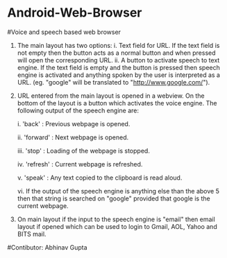 Android-Web-Browser
===================

#Voice and speech based web browser

1. The main layout has two options:
    i. Text field for URL.
          If the text field is not empty then the button acts as a normal button and when pressed will open the
          corresponding URL.
   ii. A button to activate speech to text engine.
          If the text field is empty and the button is pressed then speech engine is activated and anything spoken
          by the user is interpreted as a URL. (eg. "google" will be translated to "http://www.google.com/").

2. URL entered from the main layout is opened in a webview. 
    On the bottom of the layout is a button which activates the voice engine. The following output of the 
    speech engine are:

      i. 'back' : Previous webpage is opened.
      
     ii. 'forward' : Next webpage is opened.
     
    iii. 'stop' : Loading of the webpage is stopped.
    
     iv. 'refresh' : Current webpage is refreshed.
     
      v. 'speak' : Any text copied to the clipboard is read aloud.
      
     vi. If the output of the speech engine is anything else than the above 5 then that string is searched on "google" 
         provided that google is the current webpage.

3. On main layout if the input to the speech engine is "email" then email layout if opened which can be used to
   login to Gmail, AOL, Yahoo and BITS mail.

#Contibutor:
Abhinav Gupta